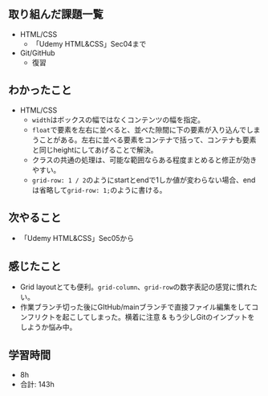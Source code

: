 ## 取り組んだ課題一覧

- HTML/CSS
    - 「Udemy HTML&CSS」Sec04まで
- Git/GitHub
   - 復習

## わかったこと

- HTML/CSS
    - `width`はボックスの幅ではなくコンテンツの幅を指定。
    - `float`で要素を左右に並べると、並べた隙間に下の要素が入り込んでしまうことがある。左右に並べる要素をコンテナで括って、コンテナも要素と同じheightにしてあげることで解決。
    - クラスの共通の処理は、可能な範囲ならある程度まとめると修正が効きやすい。
    - `grid-row: 1 / 2`のようにstartとendで1しか値が変わらない場合、endは省略して`grid-row: 1;`のように書ける。

## 次やること

- 「Udemy HTML&CSS」Sec05から

## 感じたこと

- Grid layoutとても便利。`grid-column`、`grid-row`の数字表記の感覚に慣れたい。
- 作業ブランチ切った後にGItHub/mainブランチで直接ファイル編集をしてコンフリクトを起こしてしまった。横着に注意 & もう少しGitのインプットをしようか悩み中。

## 学習時間

- 8h
- 合計: 143h